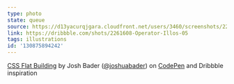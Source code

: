 ```yaml
---
type: photo
state: queue
source: https://d13yacurqjgara.cloudfront.net/users/3460/screenshots/2261608/operator-illos-05.png
link: https://dribbble.com/shots/2261608-Operator-Illos-05
tags: illustrations
id: '130875894242'
---
```

<p data-height="332" data-theme-id="6516" data-slug-hash="yYVLXW" data-default-tab="result" data-user="joshbader" class='codepen'><a href='http://codepen.io/joshbader/pen/yYVLXW/'>CSS Flat Building</a> by Josh Bader (<a href='http://codepen.io/joshbader'>@joshuabader</a>) on <a href='http://codepen.io'>CodePen</a> and Dribbble inspiration</p>
